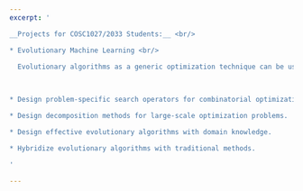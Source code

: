 ```yaml
---
excerpt: '

__Projects for COSC1027/2033 Students:__ <br/>

* Evolutionary Machine Learning <br/>

  Evolutionary algorithms as a generic optimization technique can be used to train a machine learning model. The goal here is to use evolutionary algorithms to improve classification accuracy or improve the robustness of model. 
  
  

* Design problem-specific search operators for combinatorial optimization.

* Design decomposition methods for large-scale optimization problems.

* Design effective evolutionary algorithms with domain knowledge.

* Hybridize evolutionary algorithms with traditional methods.

'

---
```

